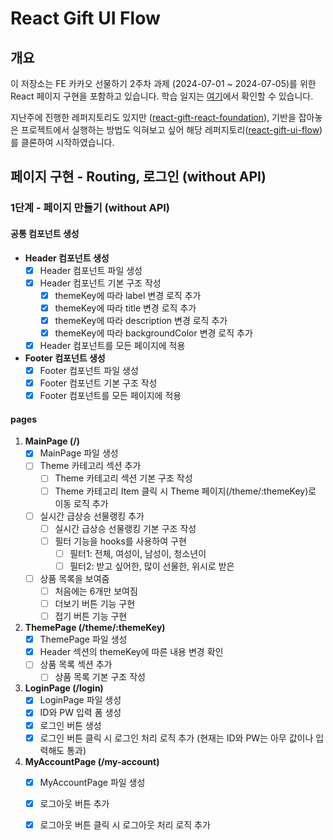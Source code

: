 # React Gift UI Flow

## 개요
이 저장소는 FE 카카오 선물하기 2주차 과제 (2024-07-01 ~ 2024-07-05)를 위한 React 페이지 구현을 포함하고 있습니다. 학습 일지는 [여기](https://www.notion.so/TIL-FE-25dbeb894e884b889eca0fa3e4e13904)에서 확인할 수 있습니다.

지난주에 진행한 레퍼지토리도 있지만 ([react-gift-react-foundation](https://github.com/sugoring/react-gift-react-foundation)), 기반을 잡아놓은 프로젝트에서 실행하는 방법도 익혀보고 싶어 해당 레퍼지토리([react-gift-ui-flow](https://github.com/kakao-tech-campus-2nd-step2/react-gift-ui-flow))를 클론하여 시작하였습니다.

## 페이지 구현 - Routing, 로그인 (without API)

### 1단계 - 페이지 만들기 (without API)

#### 공통 컴포넌트 생성
- **Header 컴포넌트 생성**
  - [x] Header 컴포넌트 파일 생성
  - [x] Header 컴포넌트 기본 구조 작성
    - [x] themeKey에 따라 label 변경 로직 추가
    - [x] themeKey에 따라 title 변경 로직 추가
    - [x] themeKey에 따라 description 변경 로직 추가
    - [x] themeKey에 따라 backgroundColor 변경 로직 추가
  - [x] Header 컴포넌트를 모든 페이지에 적용

- **Footer 컴포넌트 생성**
  - [x] Footer 컴포넌트 파일 생성
  - [x] Footer 컴포넌트 기본 구조 작성
  - [x] Footer 컴포넌트를 모든 페이지에 적용

#### pages

1. **MainPage (/)**
   - [x] MainPage 파일 생성
   - [ ] Theme 카테고리 섹션 추가
     - [ ] Theme 카테고리 섹션 기본 구조 작성
     - [ ] Theme 카테고리 Item 클릭 시 Theme 페이지(/theme/:themeKey)로 이동 로직 추가
   - [ ] 실시간 급상승 선물랭킹 추가
     - [ ] 실시간 급상승 선물랭킹 기본 구조 작성
     - [ ] 필터 기능을 hooks를 사용하여 구현
       - [ ] 필터1: 전체, 여성이, 남성이, 청소년이
       - [ ] 필터2: 받고 싶어한, 많이 선물한, 위시로 받은
   - [ ] 상품 목록을 보여줌
     - [ ] 처음에는 6개만 보여짐
     - [ ] 더보기 버튼 기능 구현
     - [ ] 접기 버튼 기능 구현

2. **ThemePage (/theme/:themeKey)**
   - [x] ThemePage 파일 생성
   - [x] Header 섹션의 themeKey에 따른 내용 변경 확인
   - [ ] 상품 목록 섹션 추가
     - [ ] 상품 목록 기본 구조 작성

3. **LoginPage (/login)**
   - [x] LoginPage 파일 생성
   - [x] ID와 PW 입력 폼 생성
   - [x] 로그인 버튼 생성
   - [x] 로그인 버튼 클릭 시 로그인 처리 로직 추가 (현재는 ID와 PW는 아무 값이나 입력해도 통과)

4. **MyAccountPage (/my-account)**
   - [x] MyAccountPage 파일 생성
   - [x] 로그아웃 버튼 추가
   - [x] 로그아웃 버튼 클릭 시 로그아웃 처리 로직 추가

